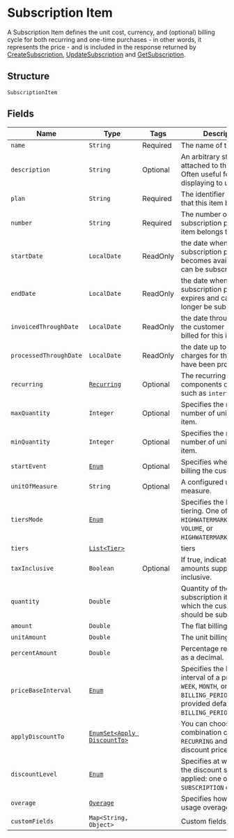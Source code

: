 # Subscription Item

A Subscription Item defines the unit cost, currency, and (optional) billing cycle for both recurring and one-time purchases - in other words, it represents the price - and is included in the response returned by [CreateSubscription](/doc/subscription-api.md#create-subscription), [UpdateSubscription](/doc/subscription-api.md#update-subscription) and [GetSubscription](/doc/subscription-api.md#get-subscription).

## Structure

`SubscriptionItem`

## Fields

| Name | Type | Tags | Description | Getter |
|  --- | --- | --- | --- | --- |
| `name` | `String` | Required | The name of the item. | `String getName()` |
| `description` | `String` | Optional | An arbitrary string attached to the object. Often useful for displaying to users. | `String getDescription()` |
| `plan` | `String` | Required | The identifier of the plan that this item belongs to. | `String getPlan()` |
| `number` | `String` | Required | The number of the subscription plan this item belongs to. | `String getNumber()` |
| `startDate`| `LocalDate` | ReadOnly | the date when the subscription plan item becomes available and can be subscribed to. | `LocalDate startDate()` |
| `endDate`| `LocalDate` | ReadOnly | the date when the subscription plan item expires and can no longer be subscribed to. | `LocalDate endDate()` |
| `invoicedThroughDate`| `LocalDate` | ReadOnly | the date through which the customer has been billed for this item. | `LocalDate invoicedThroughDate()` |
| `processedThroughDate`| `LocalDate` | ReadOnly | the date up to which charges for this item have been processed. | `LocalDate processedThroughDate()` |
| `recurring` | [`Recurring`](/doc/models/recurring.md) | Optional | The recurring components of a price such as `interval`. | `Recurring getRecurring()` |
| `maxQuantity` | `Integer` | Optional | Specifies the maximum number of units for this item. | `Integer getMaxQuantity()` |
| `minQuantity` | `Integer` | Optional | Specifies the minimum number of units for this item. | `Integer getMinQuantity()` |
| `startEvent` | [`Enum`](/doc/models/start-event.md) | Optional | Specifies when to start billing the customer. | `String getStartEvent()` |
| `unitOfMeasure` | `String` | Optional | A configured unit of measure. | `String getUnitOfMeasure()` |
| `tiersMode` | [`Enum`](/doc/models/tiers-mode.md) |  | Specifies the kind of tiering. One of `GRADUATED`, `HIGHWATERMARK_GRADUATED`, `VOLUME`, or `HIGHWATERMARK_VOLUME`. | `String getTiersMode()` |
| `tiers` | [`List<Tier>`](/doc/models/tier.md) |  | tiers | `String getTiers()` |
| `taxInclusive` | `Boolean` | Optional | If true, indicates that the amounts supplied are tax inclusive. | `String getTaxInclusive()` |
| `quantity` | `Double` |  | Quantity of the subscription item to which the customer should be subscribed. | `Double getQuantity()` |
| `amount` | `Double` |  | The flat billing amount. | `Double getAmount()` |
| `unitAmount` | `Double` |  | The unit billing amount. | `Double getUnitAmount()` |
| `percentAmount` | `Double` |  | Percentage represented as a decimal. | `Double getPercentAmount()` |
| `priceBaseInterval` | [`Enum`](/doc/models/price-base-interval.md) |  | Specifies the base interval of a price. One of `WEEK`, `MONTH`, or `BILLING_PERIOD`. If not provided defaults to `BILLING_PERIOD`. | `String getPriceBaseInterval()`
| `applyDiscountTo` | [`EnumSet<Apply DiscountTo>`](/doc/models/apply-discount-to.md) |  | You can choose any combination of `ONE_TIME` `RECURRING` and `USAGE` for discount prices. | `String getApplyDiscountTo()` |
| `discountLevel` | [`Enum`](/doc/models/discount-level.md) |  | Specifies at what level the discount should be applied: one of `ACCOUNT`, `SUBSCRIPTION` or `PLAN`. | `String getDiscountLevel()` |
| `overage` | [`Overage`](/doc/models/overage.md) |  | Specifies how to handle usage overages. | `Overage getOverage()` |
| `customFields` | `Map<String, Object>` |  | Custom fields. | `Map<String, Object> getCustomFields()`|
